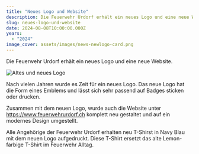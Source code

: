 ```yaml
---
title: "Neues Logo und Website"
description: Die Feuerwehr Urdorf erhält ein neues Logo und eine neue Website
slug: neues-logo-und-website
date: 2024-08-08T10:00:00.000Z
years:
  - "2024"
image_cover: assets/images/news-newlogo-card.png
---
```


Die Feuerwehr Urdorf erhält ein neues Logo und eine neue Website.

![Altes und neues Logo](news/newlogo-oldnew.png)

Nach vielen Jahren wurde es Zeit für ein neues Logo.
Das neue Logo hat die Form eines Emblems und lässt sich sehr passend auf Badges sticken oder drucken.

Zusammen mit dem neuen Logo, wurde auch die Website unter https://www.feuerwehrurdorf.ch komplett neu gestaltet und auf ein modernes Design umgestellt.

Alle Angehörige der Feuerwehr Urdorf erhalten neu T-Shirst in Navy Blau mit dem neuen Logo aufgedruckt.
Diese T-Shirt ersetzt das alte Lemon-farbige T-Shirt im Feuerwehr Alltag.
